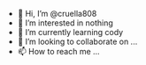 - 👋 Hi, I’m @cruella808
- 👀 I’m interested in nothing 
- 🌱 I’m currently learning cody
- 💞️ I’m looking to collaborate on ...
- 📫 How to reach me ...

<!---
cruella808/cruella808 is a ✨ special ✨ repository because its `README.md` (this file) appears on your GitHub profile.
You can click the Preview link to take a look at your changes.
--->
